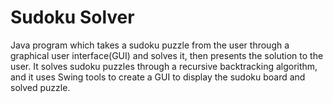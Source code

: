 # Sudoku Solver
Java program which takes a sudoku puzzle from the user through a graphical user interface(GUI) and solves it, then presents the solution to the user. It solves sudoku puzzles through a recursive backtracking algorithm, and it uses Swing tools to create a GUI to display the sudoku board and solved puzzle.

